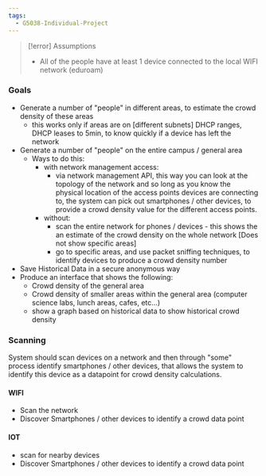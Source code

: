 ```yaml
---
tags:
  - G5038-Individual-Project
---
```


> [!error] Assumptions
>
> - All of the people have at least 1 device connected to the local WIFI network (eduroam)

### Goals

- Generate a number of "people" in different areas, to estimate the crowd density of these areas
  - this works only if areas are on [different subnets] DHCP ranges, DHCP leases to 5min, to know quickly if a device has left the network
- Generate a number of "people" on the entire campus / general area
  - Ways to do this:
    - with network management access:
      - via network management API, this way you can look at the topology of the network and so long as you know the physical location of the access points devices are connecting to, the system can pick out smartphones / other devices, to provide a crowd density value for the different access points.
    - without:
      - scan the entire network for phones / devices - this shows the an estimate of the crowd density on the whole network [Does not show specific areas]
      - go to specific areas, and use packet sniffing techniques, to identify devices to produce a crowd density number
- Save Historical Data in a secure anonymous way
- Produce an interface that shows the following:
  - Crowd density of the general area
  - Crowd density of smaller areas within the general area (computer science labs, lunch areas, cafes, etc...)
  - show a graph based on historical data to show historical crowd density

### Scanning

System should scan devices on a network and then through "some" process identify smartphones / other devices, that allows the system to identify this device as a datapoint for crowd density calculations.

#### WIFI

- Scan the network
- Discover Smartphones / other devices to identify a crowd data point

#### IOT

- scan for nearby devices
- Discover Smartphones / other devices to identify a crowd data point
